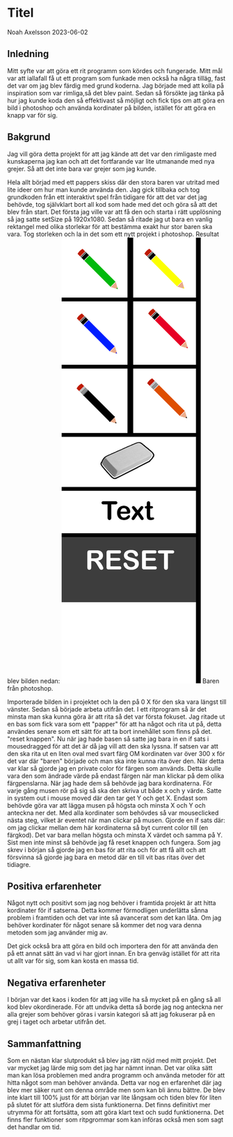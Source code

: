 # Titel

Noah Axelsson 2023-06-02

## Inledning

Mitt syfte var att göra ett rit programm som kördes och fungerade. 
Mitt mål var att iallafall få ut ett program som funkade men också ha några tilläg, fast det var om jag blev färdig med grund koderna.
Jag började med att kolla på inspiration som var rimliga,så det blev paint.
Sedan så försökte jag tänka på hur jag kunde koda den så effektivast så möjligt och fick tips om att göra en bild i photoshop och använda kordinater på bilden, istället för att göra en knapp var för sig.


## Bakgrund

Jag vill göra detta projekt för att jag kände att det var den rimligaste med kunskaperna jag kan och att det fortfarande var lite utmanande med nya grejer.
Så att det inte bara var grejer som jag kunde. 

Hela allt börjad med ett pappers skiss där den stora baren var utritad med lite ideer om hur man kunde använda den.
Jag gick tillbaka och tog grundkoden från ett interaktivt spel från tidigare för att det var det jag behövde, tog självklart bort all kod som hade med det och göra så att det blev från start.
Det första jag ville var att få den och starta i rätt upplösning så jag satte setSize på 1920x1080.
Sedan så ritade jag ut bara en vanlig rektangel med olika storlekar för att bestämma exakt hur stor baren ska vara.
Tog storleken och la in det som ett nytt projekt i photoshop.
Resultat blev bilden nedan:
![GitHub Logo](/images/bar.png)
Baren från photoshop.


Importerade bilden in i projektet och la den på 0 X för den ska vara längst till vänster.
Sedan så började arbeta utifrån det.
I ett ritprogram så är det minsta man ska kunna göra är att rita så det var första fokuset.
Jag ritade ut en bas som fick vara som ett "papper" för att ha något och rita ut på, detta användes senare som ett sätt för att ta bort innehållet som finns på det. "reset knappen".
Nu när jag hade basen så satte jag bara in en if sats i mousedragged för att det är då jag vill att den ska lyssna.
If satsen var att den ska rita ut en liten oval med svart färg OM kordinaten var över 300 x för det var där "baren" började och man ska inte kunna rita över den.
När detta var klar så gjorde jag en private color för färgen som används. 
Detta skulle vara den som ändrade värde på endast färgen när man klickar på dem olika färgpenslarna.
När jag hade dem så behövde jag bara kordinaterna.
För varje gång musen rör på sig så ska den skriva ut både x och y värde. 
Satte in system out i mouse moved där den tar get Y och get X.
Endast som behövde göra var att lägga musen på högsta och minsta X och Y och anteckna ner det.
Med alla kordinater som behövdes så var mouseclicked nästa steg, vilket är eventet när man clickar på musen.
Gjorde en if sats där: om jag clickar mellan dem här kordinaterna så byt current color till (en färgkod).
Det var bara mellan högsta och minsta X värdet och samma på Y.
Sist men inte minst så behövde jag få reset knappen och fungera.
Som jag skrev i början så gjorde jag en bas för att rita och för att få allt och att försvinna så gjorde jag bara en metod där en till vit bas ritas över det tidiagre.



## Positiva erfarenheter

Något nytt och positivt som jag nog behöver i framtida projekt är att hitta kordinater för if satserna.
Detta kommer förmodligen underlätta sånna problem i framtiden och det var inte så avancerat som det kan låta. 
Om jag behöver kordinater för något senare så kommer det nog vara denna metoden som jag använder mig av.

Det gick också bra att göra en bild och importera den för att använda den på ett annat sätt än vad vi har gjort innan.
En bra genväg istället för att rita ut allt var för sig, som kan kosta en massa tid.
## Negativa erfarenheter

I början var det kaos i koden för att jag ville ha så mycket på en gång så all kod blev okordinerade.
För att undvika detta så borde jag nog anteckna ner alla grejer som behöver göras i varsin kategori så att jag fokuserar på en grej i taget och arbetar utifrån det.

## Sammanfattning

Som en nästan klar slutprodukt så blev jag rätt nöjd med mitt projekt. 
Det var mycket jag lärde mig som det jag har nämnt innan.
Det var olika sätt man kan lösa problemen med andra programm och använda metoder för att hitta något som man behöver använda.
Detta var nog en erfarenhet där jag blev mer säker runt om denna område men som kan bli ännu bättre.
De blev inte klart till 100% just för att början var lite långsam och tiden blev för liten på slutet för att slutföra dem sista funktionerna.
Det finns definitivt mer utrymma för att fortsätta, som att göra klart text och sudd funktionerna.
Det finns fler funktioner som ritpgrommar som kan införas också men som sagt det handlar om tid.

